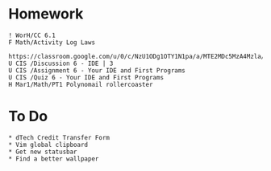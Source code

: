 # Homework

    ! WorH/CC 6.1
    F Math/Activity Log Laws
        https://classroom.google.com/u/0/c/NzU1ODg1OTY1N1pa/a/MTE2MDc5MzA4Mzla/details
    U CIS /Discussion 6 - IDE | 3
    U CIS /Assignment 6 - Your IDE and First Programs
    U CIS /Quiz 6 - Your IDE and First Programs
    H Mar1/Math/PT1 Polynomail rollercoaster
# To Do

    * dTech Credit Transfer Form
    * Vim global clipboard
    * Get new statusbar
    * Find a better wallpaper
